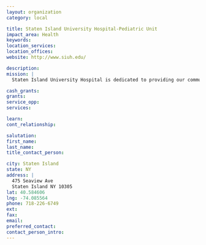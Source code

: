 ```yaml
---
layout: organization
category: local

title: Staten Island University Hospital-Pediatric Unit
impact_area: Health
keywords: 
location_services: 
location_offices: 
website: http://www.siuh.edu/

description: 
mission: |
  Staten Island University Hospital is dedicated to providing our community with the best possible quality care through continuous quality improvement efforts. We consider employees to be our greatest resource. We continually examine the way we do our work in order to make improvements and prevent errors. Exceeding the needs and expectations of our customers is the basis for all that we do.

cash_grants: 
grants: 
service_opp: 
services: 

learn: 
cont_relationship: 

salutation: 
first_name: 
last_name: 
title_contact_person: 

city: Staten Island
state: NY
address: |
  475 Seaview Ave  
  Staten Island NY 10305
lat: 40.584606
lng: -74.085564
phone: 718-226-6749
ext: 
fax: 
email: 
preferred_contact: 
contact_person_intro: 
---
```

